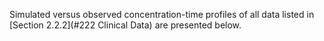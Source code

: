 Simulated versus observed concentration-time profiles of all data listed in [Section 2.2.2](#222	Clinical Data) are presented below.

